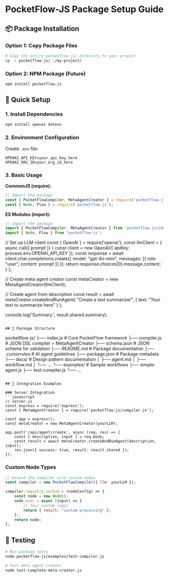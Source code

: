 # PocketFlow-JS Package Setup Guide

## 📦 Package Installation

### Option 1: Copy Package Files
```bash
# Copy the entire pocketflow-js/ directory to your project
cp -r pocketflow-js/ ./my-project/
```

### Option 2: NPM Package (Future)
```bash
npm install pocketflow-js
```

## 🚀 Quick Setup

### 1. Install Dependencies
```bash
npm install openai dotenv
```

### 2. Environment Configuration
Create `.env` file:
```env
OPENAI_API_KEY=your_api_key_here
OPENAI_ORG_ID=your_org_id_here
```

### 3. Basic Usage

**CommonJS (require):**
```javascript
// Import the package
const { PocketFlowCompiler, MetaAgentCreator } = require('pocketflow-js/compiler');
const { Node, Flow } = require('pocketflow-js');
```

**ES Modules (import):**
```javascript
// Import the package
import { PocketFlowCompiler, MetaAgentCreator } from 'pocketflow-js/compiler';
import { Node, Flow } from 'pocketflow-js';
```

// Set up LLM client
const { OpenAI } = require('openai');
const llmClient = {
    async call({ prompt }) {
        const client = new OpenAI({ apiKey: process.env.OPENAI_API_KEY });
        const response = await client.chat.completions.create({
            model: "gpt-4o-mini",
            messages: [{ role: "user", content: prompt }]
        });
        return response.choices[0].message.content;
    }
};

// Create meta agent creator
const metaCreator = new MetaAgentCreator(llmClient);

// Create agent from description
const result = await metaCreator.createAndRunAgent(
    "Create a text summarizer",
    { text: "Your text to summarize here" }
);

console.log('Summary:', result.shared.summary);
```

## 📁 Package Structure
```
pocketflow-js/
├── index.js          # Core PocketFlow framework
├── compiler.js       # JSON DSL compiler + MetaAgentCreator
├── schema.json       # JSON schema for validation
├── README.md         # Package documentation
├── .cursorrules      # AI agent guidelines
├── package.json      # Package metadata
├── docs/             # Design pattern documentation
│   ├── agent.md
│   ├── workflow.md
│   └── ...
└── examples/         # Sample workflows
    ├── simple-agent.js
    ├── test-compiler.js
    └── ...
```

## 🔧 Integration Examples

### Server Integration
```javascript
// server.js
const express = require('express');
const { MetaAgentCreator } = require('pocketflow-js/compiler.js');

const app = express();
const metaCreator = new MetaAgentCreator(yourLLM);

app.post('/api/agent/create', async (req, res) => {
    const { description, input } = req.body;
    const result = await metaCreator.createAndRunAgent(description, input);
    res.json({ success: true, result: result.shared });
});
```

### Custom Node Types
```javascript
// Extend the compiler with custom nodes
const compiler = new PocketFlowCompiler({ llm: yourLLM });

compiler.registry.custom = (nodeConfig) => {
    const node = new Node();
    node.exec = async (input) => {
        // Your custom logic
        return { result: "custom processing" };
    };
    return node;
};
```

## 🧪 Testing
```bash
# Run package tests
node pocketflow-js/examples/test-compiler.js

# Test meta agent creator
node test-complete-meta-creator.js
```
